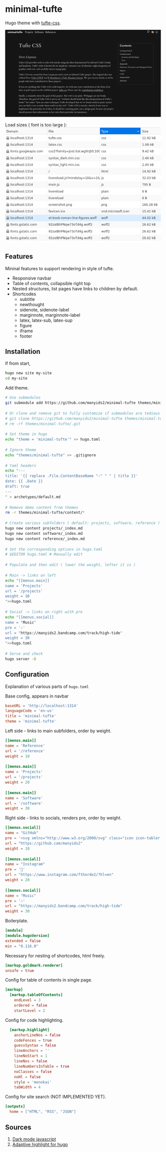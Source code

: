 # minimal-tufte

Hugo theme with [tufte-css](https://github.com/edwardtufte/tufte-css.git).

![screenshot](./static/screenshot.png)

Load sizes ( font is too large ):
![screenshot](./static/sizes.png)

## Features

Mininal features to support rendering in style of tufte.

- Responsive navbar
- Table of contents, collapsible right top
- Nested structures, list pages have links to children by default.
- Shortcodes
  - subtitle
  - newthought
  - sidenote, sidenote-label
  - marginnote, marginnote-label
  - latex, latex-sub, latex-sup
  - figure
  - iframe
  - footer

## Installation

If from start,

```bash
hugo new site my-site
cd my-site
```

Add theme.

```bash
# Use submodules
git submodule add https://github.com/manyids2/minimal-tufte themes/minimal-tufte

# Or clone and remove git to fully customize if submodules are tedious
# git clone https://github.com/manyids2/minimal-tufte themes/minimal-tufte
# rm -rf themes/minimal-tufte/.git

# Set theme in hugo
echo "theme = 'minimal-tufte'" >> hugo.toml

# Ignore theme
echo "themes/minimal-tufte" >> .gitignore

# Yaml headers
echo "---
title: '{{ replace .File.ContentBaseName "-" " " | title }}'
date: {{ .Date }}
draft: true
---
" > archetypes/default.md

# Remove demo content from themes
rm -r themes/minimal-tufte/content/*

# Create various subfolders ( default: projects, software, reference )
hugo new content projects/_index.md
hugo new content software/_index.md
hugo new content reference/_index.md

# Set the corresponding options in hugo.toml
# $EDITOR hugo.toml # Manually edit

# Populate and then edit ( lower the weight, lefter it is )

# Main -> links on left
echo "[[menus.main]]
name = 'Projects'
url = '/projects'
weight = 10
">>hugo.toml

# Social -> links on right with pre
echo "[[menus.social]]
name = "Music"
pre = '🎶'
url = "https://manyids2.bandcamp.com/track/high-tide"
weight = 30
">>hugo.toml

# Serve and check
hugo server -D
```

## Configuration

Explanation of various parts of `hugo.toml`

Base config, appears in navbar

```toml
baseURL = 'http://localhost:1314'
languageCode = 'en-us'
title = 'minimal-tufte'
theme = 'minimal-tufte'
```

Left side - links to main subfolders, order by weight.

```toml
[[menus.main]]
name = 'Reference'
url = '/reference'
weight = 10

[[menus.main]]
name = 'Projects'
url = '/projects'
weight = 20

[[menus.main]]
name = 'Software'
url = '/software'
weight = 30
```

Right side - links to socials, renders pre, order by weight.

```toml
[[menus.social]]
name = "GitHub"
pre = '<svg xmlns="http://www.w3.org/2000/svg" class="icon icon-tabler icon-tabler-brand-github" width="24" height="24" viewBox="0 0 24 24" stroke-width="2" stroke="currentColor" fill="none" stroke-linecap="round" stroke-linejoin="round"><path stroke="none" d="M0 0h24v24H0z" fill="none"></path><path d="M9 19c-4.3 1.4 -4.3 -2.5 -6 -3m12 5v-3.5c0 -1 .1 -1.4 -.5 -2c2.8 -.3 5.5 -1.4 5.5 -6a4.6 4.6 0 0 0 -1.3 -3.2a4.2 4.2 0 0 0 -.1 -3.2s-1.1 -.3 -3.5 1.3a12.3 12.3 0 0 0 -6.2 0c-2.4 -1.6 -3.5 -1.3 -3.5 -1.3a4.2 4.2 0 0 0 -.1 3.2a4.6 4.6 0 0 0 -1.3 3.2c0 4.6 2.7 5.7 5.5 6c-.6 .6 -.6 1.2 -.5 2v3.5"></path></svg>'
url = "https://github.com/manyids2"
weight = 10

[[menus.social]]
name = "Instagram"
pre = '🎨'
url = "https://www.instagram.com/fthorde2/?hl=en"
weight = 20

[[menus.social]]
name = "Music"
pre = '🎶'
url = "https://manyids2.bandcamp.com/track/high-tide"
weight = 30
```

Boilerplate.

```toml
[module]
[module.hugoVersion]
extended = false
min = "0.116.0"
```

Necessary for nesting of shortcodes, html freely.

```toml
[markup.goldmark.renderer]
unsafe = true
```

Config for table of contents in single page.

```toml
[markup]
  [markup.tableOfContents]
    endLevel = 3
    ordered = false
    startLevel = 2
```

Config for code highlighting.

```toml
  [markup.highlight]
    anchorLineNos = false
    codeFences = true
    guessSyntax = false
    lineAnchors = ''
    lineNoStart = 1
    lineNos = false
    lineNumbersInTable = true
    noClasses = false
    noHl = false
    style = 'monokai'
    tabWidth = 4
```

Config for site search (NOT IMPLEMENTED YET).

```toml
[outputs]
  home = ["HTML", "RSS", "JSON"]
```

## Sources

1. [Dark mode javascript](https://ultimatecourses.com/blog/detecting-dark-mode-in-javascript)
2. [Adaptive highlight for hugo](https://data-dive.com/adaptive-syntax-highlighting-for-hugo-blog-dark-mode/)
